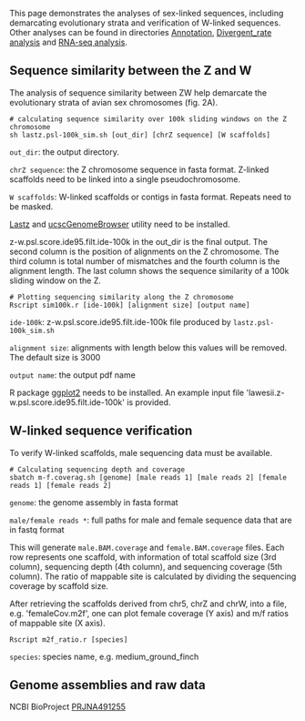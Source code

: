 This page demonstrates the analyses of sex-linked sequences, including demarcating evolutionary strata and verification of W-linked sequences. Other analyses can be found in directories [Annotation], [Divergent_rate analysis] and [RNA-seq analysis].

## Sequence similarity between the Z and W
The analysis of sequence similarity between ZW help demarcate the evolutionary strata of avian sex chromosomes (fig. 2A).

```
# calculating sequence similarity over 100k sliding windows on the Z chromosome
sh lastz.psl-100k_sim.sh [out_dir] [chrZ sequence] [W scaffolds]
```
`out_dir`: the output directory.

`chrZ sequence`: the Z chromosome sequence in fasta format. Z-linked scaffolds need to be linked into a single pseudochromosome.

`W scaffolds`: W-linked scaffolds or contigs in fasta format. Repeats need to be masked.

[Lastz] and [ucscGenomeBrowser] utility need to be installed.

z-w.psl.score.ide95.filt.ide-100k in the out_dir is the final output. The second column is the position of alignments on the Z chromosome. The third column is total number of mismatches and the fourth column is the alignment length. The last column shows the sequence similarity of a 100k sliding window on the Z.


```
# Plotting sequencing similarity along the Z chromosome
Rscript sim100k.r [ide-100k] [alignment size] [output name]
```
`ide-100k`: z-w.psl.score.ide95.filt.ide-100k file produced by `lastz.psl-100k_sim.sh`

`alignment size`: alignments with length below this values will be removed. The default size is 3000

`output name`: the output pdf name

R package [ggplot2] needs to be installed. An example input file 'lawesii.z-w.psl.score.ide95.filt.ide-100k' is provided.

## W-linked sequence verification
To verify W-linked scaffolds, male sequencing data must be available.

```
# Calculating sequencing depth and coverage
sbatch m-f.coverag.sh [genome] [male reads 1] [male reads 2] [female reads 1] [female reads 2]
```
`genome`: the genome assembly in fasta format

`male/female reads *`: full paths for male and female sequence data that are in fastq format

This will generate `male.BAM.coverage` and `female.BAM.coverage` files. Each row represents one scaffold, with information of total scaffold size (3rd column), sequencing depth (4th column), and sequencing coverage (5th column). The ratio of mappable site is calculated by dividing the sequencing coverage by scaffold size.

After retrieving the scaffolds derived from chr5, chrZ and chrW, into a file, e.g. 'femaleCov.m2f', one can plot female coverage (Y axis) and m/f ratios of mappable site (X axis).
```
Rscript m2f_ratio.r [species]
```
`species`: species name, e.g. medium_ground_finch

## Genome assemblies and raw data
NCBI BioProject [PRJNA491255]


[lastz]: http://www.bx.psu.edu/~rsharris/lastz/
[ucscGenomeBrowser]: https://github.com/ucscGenomeBrowser/kent
[ggplot2]: https://cran.r-project.org/web/packages/ggplot2/index.html
[PRJNA491255]: https://www.ncbi.nlm.nih.gov/bioproject/PRJNA491255
[Annotation]: https://github.com/lurebgi/BOPsexChr/tree/master/Annotation
[Divergent_rate analysis]: https://github.com/lurebgi/BOPsexChr/tree/master/Divergent_rate%20analysis
[RNA-seq analysis]: https://github.com/lurebgi/BOPsexChr/tree/master/RNA-seq%20analysis

